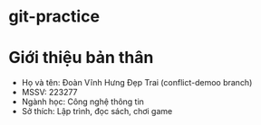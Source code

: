 # git-practice

# Giới thiệu bản thân

- Họ và tên: Đoàn Vĩnh Hưng Đẹp Trai (conflict-demoo branch)
- MSSV: 223277
- Ngành học: Công nghệ thông tin
- Sở thích: Lập trình, đọc sách, chơi game
